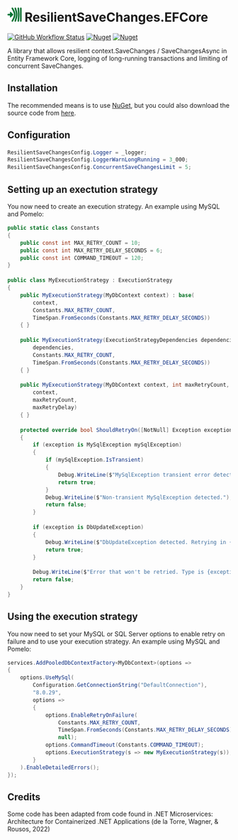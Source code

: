 # ![ResilientSaveChanges.EFCore](https://raw.githubusercontent.com/MarkCiliaVincenti/ResilientSaveChanges.EFCore/master/logo32.png) ResilientSaveChanges.EFCore
 [![GitHub Workflow Status](https://img.shields.io/github/workflow/status/MarkCiliaVincenti/ResilientSaveChanges.EFCore/.NET?logo=github&style=for-the-badge)](https://actions-badge.atrox.dev/MarkCiliaVincenti/ResilientSaveChanges.EFCore/goto?ref=master) [![Nuget](https://img.shields.io/nuget/v/ResilientSaveChanges.EFCore?label=ResilientSaveChanges.EFCore&logo=nuget&style=for-the-badge)](https://www.nuget.org/packages/ResilientSaveChanges.EFCore) [![Nuget](https://img.shields.io/nuget/dt/ResilientSaveChanges.EFCore?logo=nuget&style=for-the-badge)](https://www.nuget.org/packages/ResilientSaveChanges.EFCore)

A library that allows resilient context.SaveChanges / SaveChangesAsync in Entity Framework Core, logging of long-running transactions and limiting of concurrent SaveChanges.

## Installation
The recommended means is to use [NuGet](https://www.nuget.org/packages/ResilientSaveChanges.EFCore), but you could also download the source code from [here](https://github.com/MarkCiliaVincenti/ResilientSaveChanges.EFCore/releases).

## Configuration
```csharp
ResilientSaveChangesConfig.Logger = _logger;
ResilientSaveChangesConfig.LoggerWarnLongRunning = 3_000;
ResilientSaveChangesConfig.ConcurrentSaveChangesLimit = 5;
```

## Setting up an exectution strategy
You now need to create an execution strategy. An example using MySQL and Pomelo:

```csharp
public static class Constants
{
    public const int MAX_RETRY_COUNT = 10;
    public const int MAX_RETRY_DELAY_SECONDS = 6;
    public const int COMMAND_TIMEOUT = 120;
}

public class MyExecutionStrategy : ExecutionStrategy
{
    public MyExecutionStrategy(MyDbContext context) : base(
        context,
        Constants.MAX_RETRY_COUNT,
        TimeSpan.FromSeconds(Constants.MAX_RETRY_DELAY_SECONDS))
    { }

    public MyExecutionStrategy(ExecutionStrategyDependencies dependencies) : base(
        dependencies,
        Constants.MAX_RETRY_COUNT,
        TimeSpan.FromSeconds(Constants.MAX_RETRY_DELAY_SECONDS))
    { }

    public MyExecutionStrategy(MyDbContext context, int maxRetryCount, TimeSpan maxRetryDelay) : base(
        context,
        maxRetryCount,
        maxRetryDelay)
    { }

    protected override bool ShouldRetryOn([NotNull] Exception exception)
    {
        if (exception is MySqlException mySqlException)
        {
            if (mySqlException.IsTransient)
            {
                Debug.WriteLine($"MySqlException transient error detected. Retrying in {Constants.MAX_RETRY_DELAY_SECONDS} seconds");
                return true;
            }
            Debug.WriteLine($"Non-transient MySqlException detected.");
            return false;
        }

        if (exception is DbUpdateException)
        {
            Debug.WriteLine($"DbUpdateException detected. Retrying in {Constants.MAX_RETRY_DELAY_SECONDS} seconds");
            return true;
        }

        Debug.WriteLine($"Error that won't be retried. Type is {exception.GetType()}");
        return false;
    }
}
```

## Using the execution strategy
You now need to set your MySQL or SQL Server options to enable retry on failure and to use your execution strategy. An example using MySQL and Pomelo:

```csharp
services.AddPooledDbContextFactory<MyDbContext>(options =>
{
    options.UseMySql(
        Configuration.GetConnectionString("DefaultConnection"),
        "8.0.29",
        options =>
        {
            options.EnableRetryOnFailure(
                Constants.MAX_RETRY_COUNT, 
                TimeSpan.FromSeconds(Constants.MAX_RETRY_DELAY_SECONDS),
                null);
            options.CommandTimeout(Constants.COMMAND_TIMEOUT);
            options.ExecutionStrategy(s => new MyExecutionStrategy(s));
        }
    ).EnableDetailedErrors();
});
```

## Credits
Some code has been adapted from code found in .NET Microservices: Architecture for Containerized .NET Applications (de la Torre, Wagner, & Rousos, 2022)